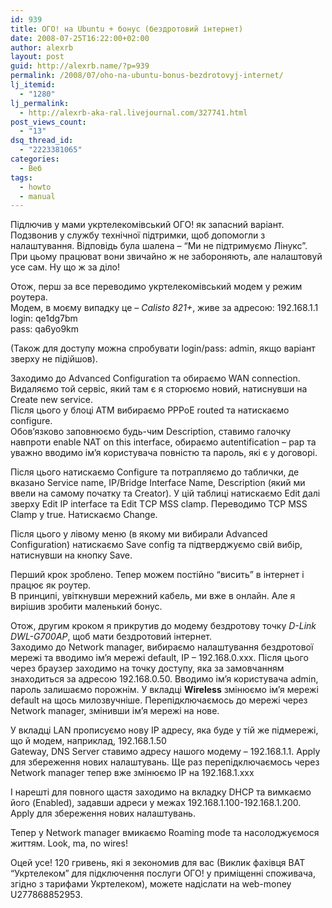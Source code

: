 ```yaml
---
id: 939
title: ОГО! на Ubuntu + бонус (бездротовий інтернет)
date: 2008-07-25T16:22:00+02:00
author: alexrb
layout: post
guid: http://alexrb.name/?p=939
permalink: /2008/07/oho-na-ubuntu-bonus-bezdrotovyj-internet/
lj_itemid:
  - "1280"
lj_permalink:
  - http://alexrb-aka-ral.livejournal.com/327741.html
post_views_count:
  - "13"
dsq_thread_id:
  - "2223381065"
categories:
  - Веб
tags:
  - howto
  - manual
---
```

Підлючив у мами укртелекомівський ОГО! як запасний варіант. Подзвонив у службу технічної підтримки, щоб допомогли з налаштування. Відповідь була шалена &#8211; &#8220;Ми не підтримуємо Лінукс&#8221;. При цьому працюват вони звичайно ж не забороняють, але налаштовуй усе сам. Ну що ж за діло!  
<!--more як це зробити-->

  
Отож, перш за все переводимо укртелекомівський модем у режим роутера.  
Модем, в моєму випадку це &#8211; _Calisto 821+_, живе за адресою: 192.168.1.1  
login: qe1dg7bm  
pass: qa6yo9km

(Також для доступу можна спробувати login/pass: admin, якщо варіант зверху не підійшов).

Заходимо до Advanced Configuration та обираємо WAN connection. Видаляємо той сервіс, який там є я сторюємо новий, натиснувши на Create new service.  
Після цього у блоці ATM вибираємо PPPoE routed та натискаємо configure.  
Обов&#8217;язково заповнюємо будь-чим Description, ставимо галочку навпроти enable NAT on this interface, обираємо autentification &#8211; pap та уважно вводимо ім&#8217;я користувача повністю та пароль, які є у договорі.

Після цього натискаємо Configure та потрапляємо до таблички, де вказано Service name, IP/Bridge Interface Name, Description (який ми ввели на самому початку та Creator). У цій таблиці натискаємо Edit далі зверху Edit IP interface та Edit ТCP MSS clamp. Переводимо TCP MSS Clamp у true. Натискаємо Change.

Після цього у лівому меню (в якому ми вибирали Advanced Configuration) натискаємо Save config та підтверджуємо свій вибір, натиснувши на кнопку Save.

Перший крок зроблено. Тепер можем постійно &#8220;висить&#8221; в інтернет і працює як роутер.  
В принципі, увіткнувши мережний кабель, ми вже в онлайн. Але я вирішив зробити маленький бонус.

Отож, другим кроком я прикрутив до модему бездротову точку _D-Link DWL-G700AP_, щоб мати бездротовий інтернет.  
Заходимо до Network manager, вибираємо налаштування бездротової мережі та вводимо ім&#8217;я мережі default, IP &#8211; 192.168.0.xxx. Після цього через браузер заходимо на точку доступу, яка за замовчанням знаходиться за адресою 192.168.0.50. Вводимо ім&#8217;я користувача admin, пароль залишаємо порожнім. У вкладці **Wireless** змінюємо ім&#8217;я мережі default на щось милозвучніше. Перепідключаємось до мережі через Network manager, змінивши ім&#8217;я мережі на нове.

У вкладці LAN прописуємо нову IP адресу, яка буде у тій же підмережі, що й модем, наприклад, 192.168.1.50  
Gateway, DNS Server ставимо адресу нашого модему &#8211; 192.168.1.1. Apply для збереження нових налаштувань. Ще раз перепідключаємось через Network manager тепер вже змінюємо IP на 192.168.1.ххх

І нарешті для повного щастя заходимо на вкладку DHCP та вимкаємо його (Enabled), задавши адреси у межах 192.168.1.100-192.168.1.200. Apply для збереження нових налаштувань.

Тепер у Network manager вмикаємо Roaming mode та насолоджуємося життям. Look, ma, no wires!

Оцей усе! 120 гривень, які я зекономив для вас (Виклик фахівця ВАТ &#8220;Укртелеком&#8221; для підключення послуги ОГО! у приміщенні споживача, згідно з тарифами Укртелеком), можете надіслати на web-money U277868852953.